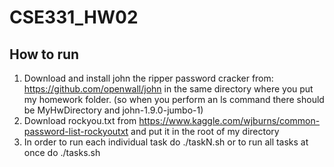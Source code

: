 # CSE331_HW02

## How to run
1. Download and install john the ripper password cracker from: https://github.com/openwall/john in the same directory where you put my homework folder. (so when you perform an ls command there should be MyHwDirectory and john-1.9.0-jumbo-1)
2. Download rockyou.txt from https://www.kaggle.com/wjburns/common-password-list-rockyoutxt and put it in the root of my directory
3. In order to run each individual task do ./taskN.sh or to run all tasks at once do ./tasks.sh
